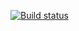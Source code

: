 [![Build status](https://ci.appveyor.com/api/projects/status/tib0s4k4xci0key3?svg=true)](https://ci.appveyor.com/project/f1NESSEA/patterns-2)
